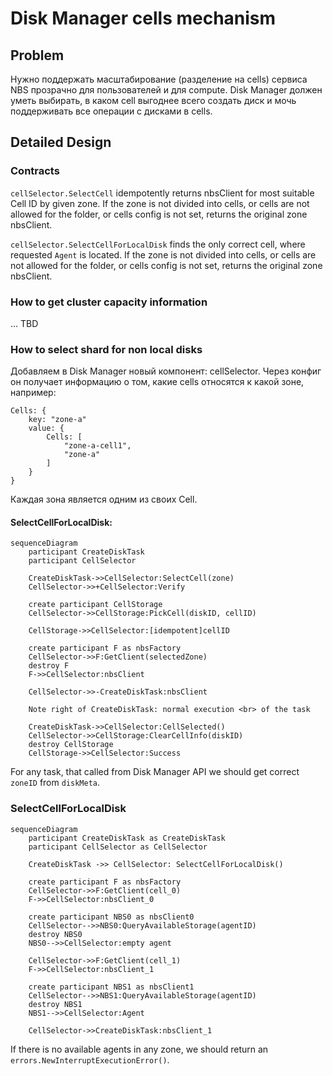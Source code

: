 # Disk Manager cells mechanism

## Problem
Нужно поддержать масштабирование (разделение на cells) сервиса NBS прозрачно для пользователей и для compute.
Disk Manager должен уметь выбирать, в каком cell выгоднее всего создать диск и мочь поддерживать все операции с дисками в cells.

## Detailed Design

### Contracts

`cellSelector.SelectCell` idempotently returns nbsClient for most suitable Cell ID by given zone. If the zone is not divided into cells, or cells are not allowed for the folder, or cells config is not set, returns the original zone nbsClient.

`cellSelector.SelectCellForLocalDisk` finds the only correct cell, where requested `Agent` is located. If the zone is not divided into cells, or cells are not allowed for the folder, or cells config is not set, returns the original zone nbsClient.

### How to get cluster capacity information

... TBD

### How to select shard for non local disks

Добавляем в Disk Manager новый компонент: cellSelector. Через конфиг он получает информацию о том, какие cells относятся к какой зоне, например:

```
Cells: {
    key: "zone-a"
    value: {
        Cells: [
            "zone-a-cell1",
            "zone-a"
        ]
    }
}
```

Каждая зона является одним из своих Cell.

#### SelectCellForLocalDisk:

```mermaid
sequenceDiagram
    participant CreateDiskTask
    participant CellSelector

    CreateDiskTask->>CellSelector:SelectCell(zone)
    CellSelector->>+CellSelector:Verify

    create participant CellStorage
    CellSelector->>CellStorage:PickCell(diskID, cellID)

    CellStorage->>CellSelector:[idempotent]cellID

    create participant F as nbsFactory
    CellSelector->>F:GetClient(selectedZone)
    destroy F
    F->>CellSelector:nbsClient

    CellSelector->>-CreateDiskTask:nbsClient

    Note right of CreateDiskTask: normal execution <br> of the task

    CreateDiskTask->>CellSelector:CellSelected()
    CellSelector->>CellStorage:ClearCellInfo(diskID)
    destroy CellStorage
    CellStorage->>CellSelector:Success
```

For any task, that called from Disk Manager API we should get correct `zoneID` from `diskMeta`.

### SelectCellForLocalDisk

```
sequenceDiagram
    participant CreateDiskTask as CreateDiskTask
    participant CellSelector as CellSelector

    CreateDiskTask ->> CellSelector: SelectCellForLocalDisk()

    create participant F as nbsFactory
    CellSelector->>F:GetClient(cell_0)
    F->>CellSelector:nbsClient_0

    create participant NBS0 as nbsClient0
    CellSelector-->>NBS0:QueryAvailableStorage(agentID)
    destroy NBS0
    NBS0-->>CellSelector:empty agent

    CellSelector->>F:GetClient(cell_1)
    F->>CellSelector:nbsClient_1

    create participant NBS1 as nbsClient1
    CellSelector-->>NBS1:QueryAvailableStorage(agentID)
    destroy NBS1
    NBS1-->>CellSelector:Agent

    CellSelector->>CreateDiskTask:nbsClient_1
```

If there is no available agents in any zone, we should return an `errors.NewInterruptExecutionError()`.
